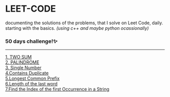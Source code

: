 # LEET-CODE
documenting the solutions of the problems, that I solve on Leet Code, daily.<br>
starting with the basics. <em> (using c++ and maybe python ocassionally) </em>
<h3>50 days challenge!✨</h3>
<hr>
<a href="https://github.com/laxitajain/LEET-CODE/blob/main/TWO%20SUM.cpp">1. TWO SUM</a><br>
<a href="https://github.com/laxitajain/LEET-CODE/blob/main/PALINDROME.cpp">2. PALINDROME</a><br>
<a href="https://github.com/laxitajain/LEET-CODE/blob/main/Single%20Number.py">3. Single Number</a><br>
<a href="https://github.com/laxitajain/LEET-CODE/blob/main/Contains%20Duplicate.py">4.Contains Duplicate</a><br>
<a href="https://github.com/laxitajain/LEET-CODE/blob/main/Longest%20Common%20Prefix.cpp">5.Longest Common Prefix</a><br>
<a href="https://github.com/laxitajain/LEET-CODE/blob/main/Length%20of%20the%20last%20word.py">6.Length of the last word</a><br>
<a href="https://github.com/laxitajain/LEET-CODE/blob/main/Find%20the%20index%20of%20the%20first%20occurrence%20in%20the%20String.py">7.Find the Index of the first Occurrence in a String</a><br>
